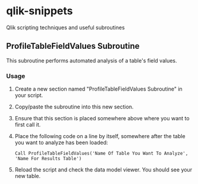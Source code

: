 # qlik-snippets
Qlik scripting techniques and useful subroutines

## ProfileTableFieldValues Subroutine
This subroutine performs automated analysis of a table's field values.

### Usage
1. Create a new section named "ProfileTableFieldValues Subroutine" in your script.
2. Copy/paste the subroutine into this new section.
3. Ensure that this section is placed somewhere above where you want to first call it.
4. Place the following code on a line by itself, somewhere after the table you want to analyze has been loaded:

   `Call ProfileTableFieldValues('Name Of Table You Want To Analyze', 'Name For Results Table')`

5. Reload the script and check the data model viewer. You should see your new table.
